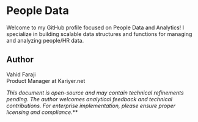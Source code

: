
# People Data 

Welcome to my GitHub profile focused on People Data and Analytics! I specialize in building scalable data structures and functions for managing and analyzing people/HR data.

## Author 
Vahid Faraji  
Product Manager at Kariyer.net

*This document is open-source and may contain technical refinements pending. The author welcomes analytical feedback and technical contributions. For enterprise implementation, please ensure proper licensing and compliance.***
